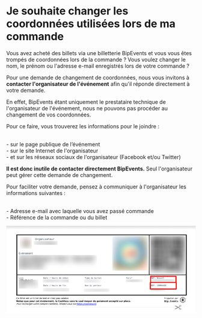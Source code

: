 # Je souhaite changer les coordonnées utilisées lors de ma commande

Vous avez acheté des billets via une billetterie BipEvents et vous vous êtes trompés de coordonnées lors de la commande ? Vous voulez changer le nom, le prénom ou l'adresse e-mail enregistrés lors de votre commande ?

Pour une demande de changement de coordonnées, nous vous invitons à  **contacter l'organisateur de l'événement** afin qu'il réponde directement à votre demande.

En effet, BipEvents étant uniquement le prestataire technique de l'organisateur de l'événement, nous ne pouvons pas procéder au changement de vos coordonnées.

Pour ce faire, vous trouverez les informations pour le joindre :&#x20;

\
\- sur le page publique de l’événement \
\- sur le site Internet de l'organisateur\
\- et sur les réseaux sociaux de l'organisateur (Facebook et/ou Twitter)

**Il est donc inutile de contacter directement BipEvents.** Seul l'organisateur peut gérer cette demande de changement.

Pour faciliter votre demande, pensez à communiquer à l'organisateur les informations suivantes :

\
\- Adresse e-mail avec laquelle vous avez passé commande \
\- Référence de la commande ou du billet

![](<../.gitbook/assets/🎫-Vos-billets-pour-l-événement-Childhood-Fest-Second-Edition-benmloukaamen-gmail-com-Gmail (1).png>)
